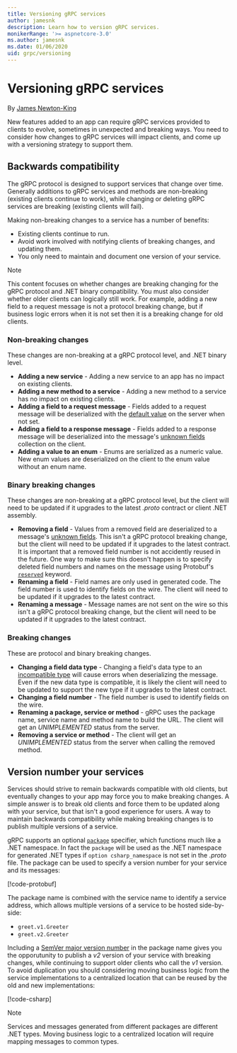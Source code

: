 ```yaml
---
title: Versioning gRPC services
author: jamesnk
description: Learn how to version gRPC services.
monikerRange: '>= aspnetcore-3.0'
ms.author: jamesnk
ms.date: 01/06/2020
uid: grpc/versioning
---
```

# Versioning gRPC services

By [James Newton-King](https://twitter.com/jamesnk)

New features added to an app can require gRPC services provided to clients to evolve, sometimes in unexpected and breaking ways. You need to consider how changes to gRPC services will impact clients, and come up with a versioning strategy to support them.

## Backwards compatibility

The gRPC protocol is designed to support services that change over time. Generally additions to gRPC services and methods are non-breaking (existing clients continue to work), while changing or deleting gRPC services are breaking (existing clients will fail).

Making non-breaking changes to a service has a number of benefits:

- Existing clients continue to run.
- Avoid work involved with notifying clients of breaking changes, and updating them.
- You only need to maintain and document one version of your service.

> [!NOTE]
> This content focuses on whether changes are breaking changing for the gRPC protocol and .NET binary compatibility. You must also consider whether older clients can logically still work. For example, adding a new field to a request message is not a protocol breaking change, but if business logic errors when it is not set then it is a breaking change for old clients.

### Non-breaking changes

These changes are non-breaking at a gRPC protocol level, and .NET binary level.

- **Adding a new service** - Adding a new service to an app has no impact on existing clients.
- **Adding a new method to a service** - Adding a new method to a service has no impact on existing clients.
- **Adding a field to a request message** - Fields added to a request message will be deserialized with the [default value](https://developers.google.com/protocol-buffers/docs/proto3#default) on the server when not set.
- **Adding a field to a response message** - Fields added to a response message will be deserialized into the message's [unknown fields](https://developers.google.com/protocol-buffers/docs/proto3#unknowns) collection on the client.
- **Adding a value to an enum** - Enums are serialized as a numeric value. New enum values are deserialized on the client to the enum value without an enum name.

### Binary breaking changes

These changes are non-breaking at a gRPC protocol level, but the client will need to be updated if it upgrades to the latest *.proto* contract or client .NET assembly.

- **Removing a field** - Values from a removed field are deserialized to a message's [unknown fields](https://developers.google.com/protocol-buffers/docs/proto3#unknowns). This isn't a gRPC protocol breaking change, but the client will need to be updated if it upgrades to the latest contract. It is important that a removed field number is not accidently reused in the future. One way to make sure this doesn't happen is to specify deleted field numbers and names on the message using Protobuf's [`reserved`](https://developers.google.com/protocol-buffers/docs/proto3#reserved) keyword.
- **Renaming a field** - Field names are only used in generated code. The field number is used to identify fields on the wire. The client will need to be updated if it upgrades to the latest contract.
- **Renaming a message** - Message names are not sent on the wire so this isn't a gRPC protocol breaking change, but the client will need to be updated if it upgrades to the latest contract.

### Breaking changes

These are protocol and binary breaking changes.

- **Changing a field data type** - Changing a field's data type to an [incompatible type](https://developers.google.com/protocol-buffers/docs/proto3#updating) will cause errors when deserializing the message. Even if the new data type is compatible, it is likely the client will need to be updated to support the new type if it upgrades to the latest contract.
- **Changing a field number** - The field number is used to identify fields on the wire.
- **Renaming a package, service or method** - gRPC uses the package name, service name and method name to build the URL. The client will get an *UNIMPLEMENTED* status from the server.
- **Removing a service or method** - The client will get an *UNIMPLEMENTED* status from the server when calling the removed method.

## Version number your services

Services should strive to remain backwards compatible with old clients, but eventually changes to your app may force you to make breaking changes. A simple answer is to break old clients and force them to be updated along with your service, but that isn't a good experience for users. A way to maintain backwards compatibility while making breaking changes is to publish multiple versions of a service.

gRPC supports an optional [`package`](https://developers.google.com/protocol-buffers/docs/proto3#packages) specifier, which functions much like a .NET namespace. In fact the `package` will be used as the .NET namespace for generated .NET types if `option csharp_namespace` is not set in the *.proto* file. The package can be used to specify a version number for your service and its messages:

[!code-protobuf[](versioning/sample/greet.v1.proto?highlight=3)]

The package name is combined with the service name to identify a service address, which allows multiple versions of a service to be hosted side-by-side:

* `greet.v1.Greeter`
* `greet.v2.Greeter`

Including a [SemVer major version number](https://semver.org/) in the package name gives you the opporutunity to publish a *v2* version of your service with breaking changes, while continuing to support older clients who call the *v1* version. To avoid duplication you should considering moving business logic from the service implementations to a centralized location that can be reused by the old and new implementations:

[!code-csharp[](versioning/sample/GreeterServiceV1.cs?highlight=10,19)]

> [!NOTE]
> Services and messages generated from different packages are different .NET types. Moving business logic to a centralized location will require mapping messages to common types.
